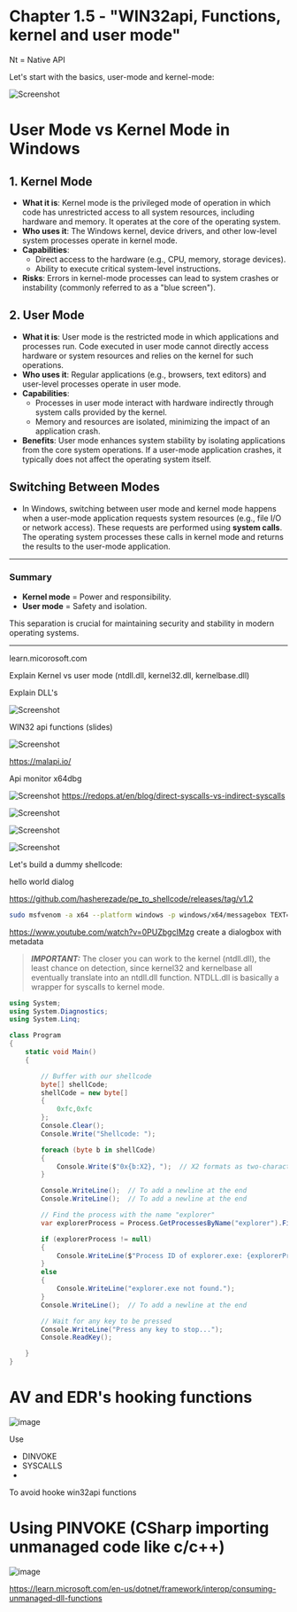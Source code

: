 # Chapter 1.5 - "WIN32api, Functions, kernel and user mode"

Nt = Native API

Let's start with the basics, user-mode and kernel-mode:

![Screenshot](./images/userandkernelmode.jpg)

# User Mode vs Kernel Mode in Windows

## **1. Kernel Mode**
- **What it is**: Kernel mode is the privileged mode of operation in which code has unrestricted access to all system resources, including hardware and memory. It operates at the core of the operating system.
- **Who uses it**: The Windows kernel, device drivers, and other low-level system processes operate in kernel mode.
- **Capabilities**:
  - Direct access to the hardware (e.g., CPU, memory, storage devices).
  - Ability to execute critical system-level instructions.
- **Risks**: Errors in kernel-mode processes can lead to system crashes or instability (commonly referred to as a "blue screen").

## **2. User Mode**
- **What it is**: User mode is the restricted mode in which applications and processes run. Code executed in user mode cannot directly access hardware or system resources and relies on the kernel for such operations.
- **Who uses it**: Regular applications (e.g., browsers, text editors) and user-level processes operate in user mode.
- **Capabilities**:
  - Processes in user mode interact with hardware indirectly through system calls provided by the kernel.
  - Memory and resources are isolated, minimizing the impact of an application crash.
- **Benefits**: User mode enhances system stability by isolating applications from the core system operations. If a user-mode application crashes, it typically does not affect the operating system itself.

## **Switching Between Modes**
- In Windows, switching between user mode and kernel mode happens when a user-mode application requests system resources (e.g., file I/O or network access). These requests are performed using **system calls**. The operating system processes these calls in kernel mode and returns the results to the user-mode application.

---

### **Summary**
- **Kernel mode** = Power and responsibility.
- **User mode** = Safety and isolation.

This separation is crucial for maintaining security and stability in modern operating systems.

----


learn.micorosoft.com

Explain Kernel vs user mode (ntdll.dll, kernel32.dll, kernelbase.dll)

Explain DLL's


![Screenshot](./images/function_flow.jpg)

WIN32 api functions (slides)

![Screenshot](./images/function_userkernel.jpg)

https://malapi.io/

Api monitor
x64dbg

![Screenshot](./images/functions_flow.jpg)
<https://redops.at/en/blog/direct-syscalls-vs-indirect-syscalls>


![Screenshot](./images/functions_virtualalloc.jpg)

![Screenshot](./images/functions_createthread.jpg)

![Screenshot](./images/functions_waitforsingleobject.jpg)


Let's build a dummy shellcode:

hello world dialog

<https://github.com/hasherezade/pe_to_shellcode/releases/tag/v1.2>

```bash
sudo msfvenom -a x64 --platform windows -p windows/x64/messagebox TEXT="Successful Execution :)" TITLE="CrimsonCORE"  -f exe -o msg.exe
```

https://www.youtube.com/watch?v=0PUZbgcIMzg
create a dialogbox with metadata

> ***IMPORTANT:*** The closer you can work to the kernel (ntdll.dll), the least chance on detection, since kernel32 and kernelbase all eventually translate into an ntdll.dll function. NTDLL.dll is basically a wrapper for syscalls to kernel mode.




```csharp
using System;
using System.Diagnostics;
using System.Linq;

class Program
{
    static void Main()
    {

        // Buffer with our shellcode
        byte[] shellCode;
        shellCode = new byte[] 
        { 
            0xfc,0xfc 
        };
        Console.Clear();
        Console.Write("Shellcode: ");

        foreach (byte b in shellCode)
        {
            Console.Write($"0x{b:X2}, ");  // X2 formats as two-character uppercase hex
        }

        Console.WriteLine();  // To add a newline at the end
        Console.WriteLine();  // To add a newline at the end

        // Find the process with the name "explorer"
        var explorerProcess = Process.GetProcessesByName("explorer").FirstOrDefault();

        if (explorerProcess != null)
        {
            Console.WriteLine($"Process ID of explorer.exe: {explorerProcess.Id}");
        }
        else
        {
            Console.WriteLine("explorer.exe not found.");
        }
        Console.WriteLine();  // To add a newline at the end

        // Wait for any key to be pressed
        Console.WriteLine("Press any key to stop...");
        Console.ReadKey();

    }
}
```

# AV and EDR's hooking functions

![image](./images/functions_hooking.jpg)

Use

- DINVOKE
- SYSCALLS 
- 
To avoid hooke win32api functions

# Using PINVOKE (CSharp importing unmanaged code like c/c++)

![image](./images/functions_pinvoke.jpg)

<https://learn.microsoft.com/en-us/dotnet/framework/interop/consuming-unmanaged-dll-functions>